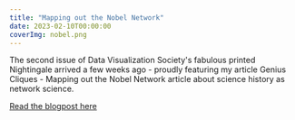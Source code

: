 ```yaml
---
title: "Mapping out the Nobel Network"
date: 2023-02-10T00:00:00
coverImg: nobel.png
---
```


The second issue of Data Visualization Society's fabulous printed Nightingale arrived a few weeks ago - proudly featuring my article Genius Cliques - Mapping out the Nobel Network article about science history as network science.

<!--more-->


[Read the blogpost here](https://www.linkedin.com/posts/milan-janosov_networkscience-datascience-datavisualization-activity-7040633828494721025-dA2w?utm_source=share&utm_medium=member_ios)
